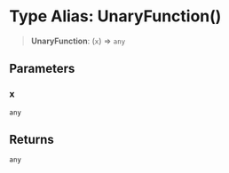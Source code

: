 # Type Alias: UnaryFunction()

> **UnaryFunction**: (`x`) => `any`

## Parameters

### x

`any`

## Returns

`any`
